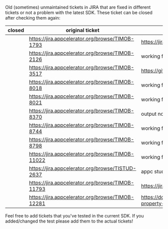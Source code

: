 Old (sometimes) unmaintained tickets in JIRA that are fixed in different tickets or not a problem with the latest SDK.
These ticket can be closed after checking them again:

| closed | original ticket | solution |
|--------|-----------------|----------|
|        | https://jira.appcelerator.org/browse/TIMOB-1793 |https://jira.appcelerator.org/browse/TIMOB-26793|
| | https://jira.appcelerator.org/browse/TIMOB-2126| working fine in 8.2.0.GA |
| | https://jira.appcelerator.org/browse/TIMOB-3517|  https://github.com/appcelerator-modules/ti.map/pull/271|
| | https://jira.appcelerator.org/browse/TIMOB-8018| working fine in 8.2.0.GA|
| | https://jira.appcelerator.org/browse/TIMOB-8021| working fine in 8.2.0.GA|
| | https://jira.appcelerator.org/browse/TIMOB-8370| output not null -> 8.2.0.GA|
| | https://jira.appcelerator.org/browse/TIMOB-8744| working fine in 8.2.0.GA|
| | https://jira.appcelerator.org/browse/TIMOB-8798| working fine in 8.2.0.GA|
| | https://jira.appcelerator.org/browse/TIMOB-11022 |working fine in 8.2.0.GA|
| | https://jira.appcelerator.org/browse/TISTUD-2637| appc studio works fine on modern Linux e.g. Fedora|
| | https://jira.appcelerator.org/browse/TIMOB-11793 | https://jira.appcelerator.org/browse/TIMOB-24236|
| | https://jira.appcelerator.org/browse/TIMOB-12281 | https://docs.appcelerator.com/platform/latest/#!/api/Titanium.UI.WebView-property-enableZoomControls|


Feel free to add tickets that you've tested in the current SDK. If you added/changed the test please add them to the actual tickets!
